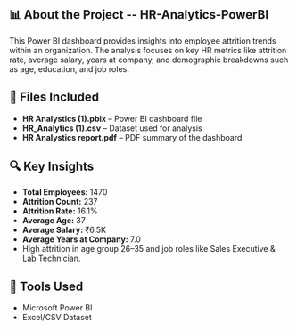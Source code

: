 ## 📊 About the Project -- HR-Analytics-PowerBI
This Power BI dashboard provides insights into employee attrition trends within an organization. The analysis focuses on key HR metrics like attrition rate, average salary, years at company, and demographic breakdowns such as age, education, and job roles.

## 📁 Files Included
- **HR Analystics (1).pbix** – Power BI dashboard file
- **HR_Analytics (1).csv** – Dataset used for analysis
- **HR Analystics report.pdf** – PDF summary of the dashboard

## 🔍 Key Insights
- **Total Employees:** 1470  
- **Attrition Count:** 237  
- **Attrition Rate:** 16.1%  
- **Average Age:** 37  
- **Average Salary:** ₹6.5K  
- **Average Years at Company:** 7.0  
- High attrition in age group 26–35 and job roles like Sales Executive & Lab Technician.

## 🚀 Tools Used
- Microsoft Power BI
- Excel/CSV Dataset
